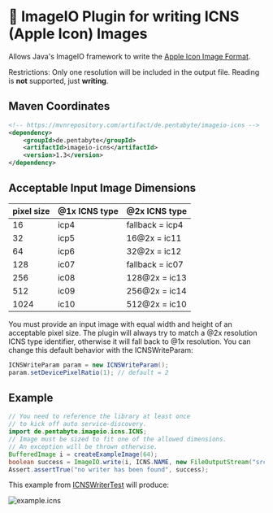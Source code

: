 
# 🍏 ImageIO Plugin for writing ICNS (Apple Icon) Images

Allows Java's ImageIO framework to write the [Apple Icon Image Format](https://en.wikipedia.org/wiki/Apple_Icon_Image_format).

Restrictions: Only one resolution will be included in the output file. Reading is **not** supported, just **writing**.

## Maven Coordinates

```xml
<!-- https://mvnrepository.com/artifact/de.pentabyte/imageio-icns -->
<dependency>
    <groupId>de.pentabyte</groupId>
    <artifactId>imageio-icns</artifactId>
    <version>1.3</version>
</dependency>
```

## Acceptable Input Image Dimensions

| pixel size | @1x ICNS type | @2x ICNS type   |
|------------|---------------|-----------------|
| 16         | icp4          | fallback = icp4 |
| 32         | icp5          | 16@2x = ic11    |
| 64         | icp6          | 32@2x = ic12    |
| 128        | ic07          | fallback = ic07 |
| 256        | ic08          | 128@2x = ic13   |
| 512        | ic09          | 256@2x = ic14   |
| 1024       | ic10          | 512@2x = ic10   |

You must provide an input image with equal width and height of an acceptable pixel size.
The plugin will always try to match a @2x resolution ICNS type identifier, otherwise
it will fall back to @1x resolution. You can change this default behavior with the ICNSWriteParam:

```java
ICNSWriteParam param = new ICNSWriteParam();
param.setDevicePixelRatio(1); // default = 2
```

## Example

```java
// You need to reference the library at least once
// to kick off auto service-discovery.
import de.pentabyte.imageio.icns.ICNS;
// Image must be sized to fit one of the allowed dimensions.
// An exception will be thrown otherwise.
BufferedImage i = createExampleImage(64);
boolean success = ImageIO.write(i, ICNS.NAME, new FileOutputStream("src/test/resources/example.icns"));
Assert.assertTrue("no writer has been found", success);
```
This example from [ICNSWriterTest](src/test/java/de/pentabyte/imageio.icns/ICNSWriterTest.java) will produce:

![example.icns](src/test/resources/example.icns)